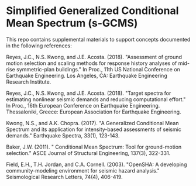 # Simplified Generalized Conditional Mean Spectrum (s-GCMS)
This repo contains supplemental materials to support concepts documented in the following references:

Reyes, J.C., N.S. Kwong, and J.E. Acosta. (2018). "Assessment of ground motion selection and scaling methods for response history analyses of mid-rise symmetric-plan buildings." In Proc., 11th US National Conference on Earthquake Engineering. Los Angeles, CA: Earthquake Engineering Research Institute.

Reyes, J.C., N.S. Kwong, and J.E. Acosta. (2018). "Target spectra for estimating nonlinear seismic demands and reducing computational effort." In Proc., 16th European Conference on Earthquake Engineering. Thessaloniki, Greece: European Association for Earthquake Engineering.

Kwong, N.S., and A.K. Chopra. (2017). "A Generalized Conditional Mean Spectrum and its application for intensity-based assessments of seismic demands." Earthquake Spectra, 33(1), 123-143.

Baker, J.W. (2011). " Conditional Mean Spectrum: Tool for ground-motion selection." ASCE Journal of Structural Engineering, 137(3), 322-331.

Field, E.H., T.H. Jordan, and C.A. Cornell. (2003). "OpenSHA: A developing community-modeling environment for seismic hazard analysis." Seismological Research Letters, 74(4), 406-419.